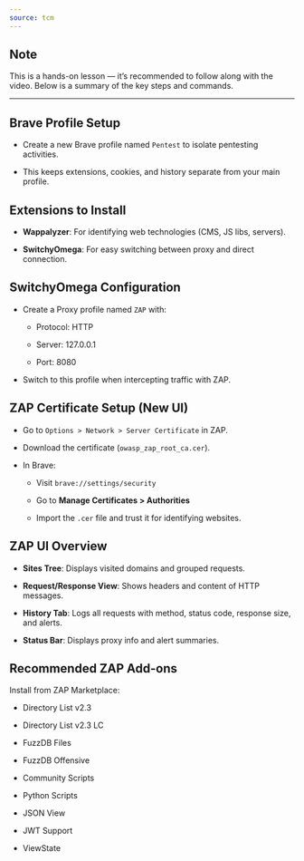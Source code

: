 ```yaml
---
source: tcm
---
```

## Note

This is a hands-on lesson — it’s recommended to follow along with the video. Below is a summary of the key steps and commands.

---
## Brave Profile Setup

- Create a new Brave profile named `Pentest` to isolate pentesting activities.
    
- This keeps extensions, cookies, and history separate from your main profile.
    

## Extensions to Install

- **Wappalyzer**: For identifying web technologies (CMS, JS libs, servers).
    
- **SwitchyOmega**: For easy switching between proxy and direct connection.
    

## SwitchyOmega Configuration

- Create a Proxy profile named `ZAP` with:
    
    - Protocol: HTTP
        
    - Server: 127.0.0.1
        
    - Port: 8080
        
- Switch to this profile when intercepting traffic with ZAP.
    

## ZAP Certificate Setup (New UI)

- Go to `Options > Network > Server Certificate` in ZAP.
    
- Download the certificate (`owasp_zap_root_ca.cer`).
    
- In Brave:
    
    - Visit `brave://settings/security`
        
    - Go to **Manage Certificates > Authorities**
        
    - Import the `.cer` file and trust it for identifying websites.
        

## ZAP UI Overview

- **Sites Tree**: Displays visited domains and grouped requests.
    
- **Request/Response View**: Shows headers and content of HTTP messages.
    
- **History Tab**: Logs all requests with method, status code, response size, and alerts.
        
- **Status Bar**: Displays proxy info and alert summaries.
    

## Recommended ZAP Add-ons

Install from ZAP Marketplace:

- Directory List v2.3
    
- Directory List v2.3 LC
    
- FuzzDB Files
    
- FuzzDB Offensive
    
- Community Scripts
    
- Python Scripts
    
- JSON View
    
- JWT Support
    
- ViewState